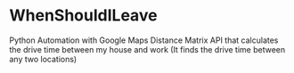 # WhenShouldILeave
Python Automation with Google Maps Distance Matrix API that calculates the drive time between my house and work (It finds the drive time between any two locations)
